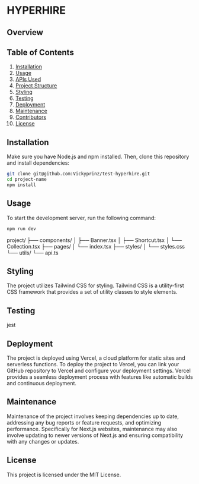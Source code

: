 # HYPERHIRE

## Overview

## Table of Contents
1. [Installation](#installation)
2. [Usage](#usage)
3. [APIs Used](#apis-used)
4. [Project Structure](#project-structure)
5. [Styling](#styling)
6. [Testing](#testing)
7. [Deployment](#deployment)
8. [Maintenance](#maintenance)
9. [Contributors](#contributors)
10. [License](#license)

## Installation
Make sure you have Node.js and npm installed. Then, clone this repository and install dependencies:

```bash
git clone git@github.com:Vickyprinz/test-hyperhire.git
cd project-name
npm install

```
## Usage
To start the development server, run the following command:
```bash
npm run dev

```
project/
├── components/
│   ├── Banner.tsx
│   ├── Shortcut.tsx
│   └── Collection.tsx
├── pages/
│   └── index.tsx
├── styles/
│   └── styles.css
└── utils/
    └── api.ts


## Styling
The project utilizes Tailwind CSS for styling. Tailwind CSS is a utility-first CSS framework that provides a set of utility classes to style elements.

## Testing
jest
## Deployment
The project is deployed using Vercel, a cloud platform for static sites and serverless functions. To deploy the project to Vercel, you can link your GitHub repository to Vercel and configure your deployment settings. Vercel provides a seamless deployment process with features like automatic builds and continuous deployment.

## Maintenance
Maintenance of the project involves keeping dependencies up to date, addressing any bug reports or feature requests, and optimizing performance. Specifically for Next.js websites, maintenance may also involve updating to newer versions of Next.js and ensuring compatibility with any changes or updates.


## License
This project is licensed under the MIT License.

